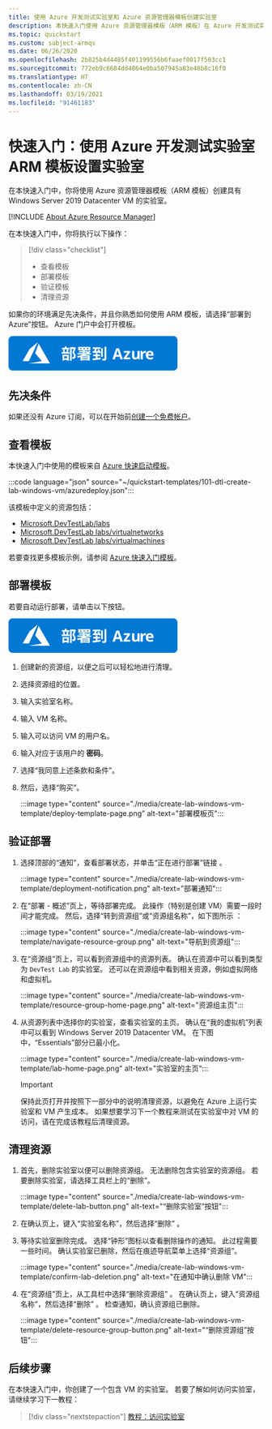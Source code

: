 ```yaml
---
title: 使用 Azure 开发测试实验室和 Azure 资源管理器模板创建实验室
description: 本快速入门使用 Azure 资源管理器模板（ARM 模板）在 Azure 开发测试实验室中创建实验室。 实验室管理员会设置实验室、创建实验室中的 VM 并配置策略。
ms.topic: quickstart
ms.custom: subject-armqs
ms.date: 06/26/2020
ms.openlocfilehash: 2b825b4d4485f401199556b6faaef0017f583cc1
ms.sourcegitcommit: 772eb9c6684dd4864e0ba507945a83e48b8c16f0
ms.translationtype: HT
ms.contentlocale: zh-CN
ms.lasthandoff: 03/19/2021
ms.locfileid: "91461183"
---
```

# <a name="quickstart-set-up-a-lab-by-using-azure-devtest-labs-arm-template"></a>快速入门：使用 Azure 开发测试实验室 ARM 模板设置实验室
在本快速入门中，你将使用 Azure 资源管理器模板（ARM 模板）创建具有 Windows Server 2019 Datacenter VM 的实验室。 

[!INCLUDE [About Azure Resource Manager](../../includes/resource-manager-quickstart-introduction.md)]

在本快速入门中，你将执行以下操作：

> [!div class="checklist"]
> * 查看模板 
> * 部署模板
> * 验证模板
> * 清理资源

如果你的环境满足先决条件，并且你熟悉如何使用 ARM 模板，请选择“部署到 Azure”按钮。 Azure 门户中会打开模板。

[![部署到 Azure](../media/template-deployments/deploy-to-azure.svg)](https://portal.azure.com/#create/Microsoft.Template/uri/https%3A%2F%2Fraw.githubusercontent.com%2FAzure%2Fazure-quickstart-templates%2Fmaster%2F101-dtl-create-lab-windows-vm%2Fazuredeploy.json)

## <a name="prerequisites"></a>先决条件

如果还没有 Azure 订阅，可以在开始前[创建一个免费帐户](https://azure.microsoft.com/free/)。

## <a name="review-the-template"></a>查看模板

本快速入门中使用的模板来自 [Azure 快速启动模板](https://azure.microsoft.com/resources/templates/101-dtl-create-lab-windows-vm/)。

:::code language="json" source="~/quickstart-templates/101-dtl-create-lab-windows-vm/azuredeploy.json":::

该模板中定义的资源包括：

- [Microsoft.DevTestLab/labs](/azure/templates/microsoft.devtestlab/labs)
- [Microsoft.DevTestLab labs/virtualnetworks](/azure/templates/microsoft.devtestlab/labs/virtualnetworks)
- [Microsoft.DevTestLab labs/virtualmachines](/azure/templates/microsoft.devtestlab/labs/virtualmachines)

若要查找更多模板示例，请参阅 [Azure 快速入门模板](https://azure.microsoft.com/resources/templates/?resourceType=Microsoft.Devtestlab)。

## <a name="deploy-the-template"></a>部署模板
若要自动运行部署，请单击以下按钮。 

[![部署到 Azure](../media/template-deployments/deploy-to-azure.svg)](https://portal.azure.com/#create/Microsoft.Template/uri/https%3A%2F%2Fraw.githubusercontent.com%2FAzure%2Fazure-quickstart-templates%2Fmaster%2F101-dtl-create-lab-windows-vm%2Fazuredeploy.json)

1. 创建新的资源组，以便之后可以轻松地进行清理。
1. 选择资源组的位置。 
1. 输入实验室名称。 
1. 输入 VM 名称。 
1. 输入可以访问 VM 的用户名。 
1. 输入对应于该用户的 **密码**。 
1. 选择“我同意上述条款和条件”。 
1. 然后，选择“购买”。

    :::image type="content" source="./media/create-lab-windows-vm-template/deploy-template-page.png" alt-text="部署模板页":::

## <a name="validate-the-deployment"></a>验证部署
1. 选择顶部的“通知”，查看部署状态，并单击“正在进行部署”链接 。

    :::image type="content" source="./media/create-lab-windows-vm-template/deployment-notification.png" alt-text="部署通知":::
2. 在“部署 - 概述”页上，等待部署完成。 此操作（特别是创建 VM）需要一段时间才能完成。 然后，选择“转到资源组”或“资源组名称”，如下图所示 ： 

    :::image type="content" source="./media/create-lab-windows-vm-template/navigate-resource-group.png" alt-text="导航到资源组":::
3. 在“资源组”页上，可以看到资源组中的资源列表。 确认在资源中可以看到类型为 `DevTest Lab` 的实验室。 还可以在资源组中看到相关资源，例如虚拟网络和虚拟机。 

    :::image type="content" source="./media/create-lab-windows-vm-template/resource-group-home-page.png" alt-text="资源组主页":::
4. 从资源列表中选择你的实验室，查看实验室的主页。 确认在“我的虚拟机”列表中可以看到 Windows Server 2019 Datacenter VM。 在下图中，“Essentials”部分已最小化。 

    :::image type="content" source="./media/create-lab-windows-vm-template/lab-home-page.png" alt-text="实验室的主页":::

    > [!IMPORTANT] 
    > 保持此页打开并按照下一部分中的说明清理资源，以避免在 Azure 上运行实验室和 VM 产生成本。 如果想要学习下一个教程来测试在实验室中对 VM 的访问，请在完成该教程后清理资源。 

## <a name="clean-up-resources"></a>清理资源

1. 首先，删除实验室以便可以删除资源组。 无法删除包含实验室的资源组。 若要删除实验室，请选择工具栏上的“删除”。 

    :::image type="content" source="./media/create-lab-windows-vm-template/delete-lab-button.png" alt-text="“删除实验室”按钮":::
 2. 在确认页上，键入“实验室名称”，然后选择“删除” 。 
 3. 等待实验室删除完成。 选择“钟形”图标以查看删除操作的通知。 此过程需要一些时间。 确认实验室已删除，然后在痕迹导航菜单上选择“资源组”。 
 
    :::image type="content" source="./media/create-lab-windows-vm-template/confirm-lab-deletion.png" alt-text="在通知中确认删除 VM":::
 1. 在“资源组”页上，从工具栏中选择“删除资源组” 。 在确认页上，键入“资源组名称”，然后选择“删除” 。 检查通知，确认资源组已删除。
 
    :::image type="content" source="./media/create-lab-windows-vm-template/delete-resource-group-button.png" alt-text="“删除资源组”按钮":::

## <a name="next-steps"></a>后续步骤
在本快速入门中，你创建了一个包含 VM 的实验室。 若要了解如何访问实验室，请继续学习下一教程：

> [!div class="nextstepaction"]
> [教程：访问实验室](tutorial-use-custom-lab.md)
